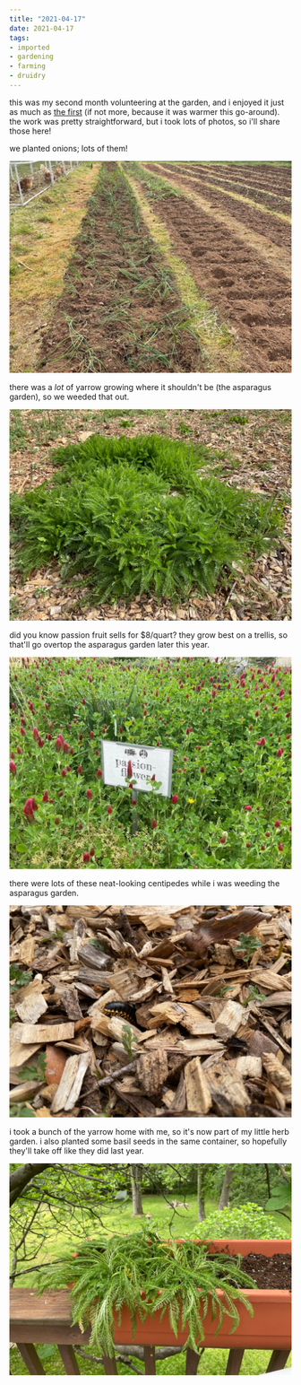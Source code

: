 ```yaml
---
title: "2021-04-17"
date: 2021-04-17
tags:
- imported
- gardening
- farming
- druidry
---
```


this was my second month volunteering at the garden, and i enjoyed it just as much as [the first](journal/2021-03-20.md) (if not more, because it was warmer this go-around). the work was pretty straightforward, but i took lots of photos, so i'll share those here!

we planted onions; lots of them!

![rows of young onion plants.](upload/onion-rows.png)

there was a *lot* of yarrow growing where it shouldn't be (the asparagus garden), so we weeded that out.

![big bunch of yarrow growing in mulch.](upload/yarrow.png)

did you know passion fruit sells for $8/quart? they grow best on a trellis, so that'll go overtop the asparagus garden later this year.

![passion flowers with a sign that labels them.](upload/passion-flower.png)

there were lots of these neat-looking centipedes while i was weeding the asparagus garden.

![black and yellow centipede in mulch.](upload/centipede-mulch.png)

i took a bunch of the yarrow home with me, so it's now part of my little herb garden. i also planted some basil seeds in the same container, so hopefully they'll take off like they did last year.

![yarrow planted in a rail container.](upload/herb-yarrow.png)